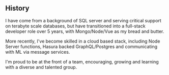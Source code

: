 ## History
I have come from a background of SQL server and serving critical support on terabyte scale databases, but have transitioned into a full-stack developer role over 5 years, with Mongo/Node/Vue as my bread and butter.

More recently, I've become skilled in a cloud based stack, including Node Server functions, Hasura backed GraphQL/Postgres and communicating with ML via message services.

I'm proud to be at the front of a team, encouraging, growing and learning with a diverse and talented group.
